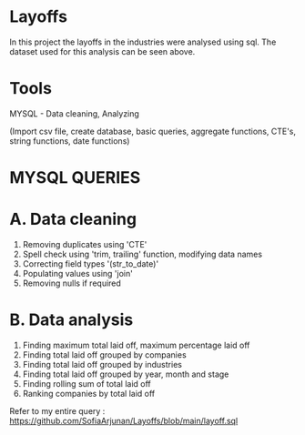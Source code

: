 # Layoffs

In this project the layoffs in the industries were analysed using sql.
The dataset used for this analysis can be seen above.


# Tools

MYSQL - Data cleaning, Analyzing

(Import csv file, create database, basic queries, aggregate functions, CTE's, string functions, date functions)


# MYSQL QUERIES
# A. Data cleaning
1. Removing duplicates using 'CTE'
2. Spell check using 'trim, trailing' function, modifying data names
3. Correcting field types '(str_to_date)'
4. Populating values using 'join'
5. Removing nulls if required

# B. Data analysis
1. Finding maximum total laid off, maximum percentage laid off
2. Finding total laid off grouped by companies
3. Finding total laid off grouped by industries
4. Finding total laid off grouped by year, month and stage
5. Finding rolling sum of total laid off
6. Ranking companies by total laid off

Refer to my entire query : https://github.com/SofiaArjunan/Layoffs/blob/main/layoff.sql

















